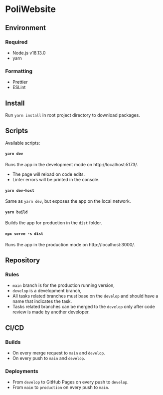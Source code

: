 # PoliWebsite

## Environment

### Required

- Node.js v18.13.0
- yarn

### Formatting

- Prettier
- ESLint

## Install

Run `yarn install` in root project directory to download packages.

## Scripts

Available scripts:

#### `yarn dev`

Runs the app in the development mode on http://localhost:5173/.

- The page will reload on code edits.
- Linter errors will be printed in the console.

#### `yarn dev-host`

Same as `yarn dev`, but exposes the app on the local network.

#### `yarn build`

Builds the app for production in the `dist` folder.

#### `npx serve -s dist`

Runs the app in the production mode on http://localhost:3000/.

## Repository

### Rules

- `main` branch is for the production running version,
- `develop` is a development branch,
- All tasks related branches must base on the `develop` and should have a name that indicates the task.
- Tasks related branches can be merged to the `develop` only after code review is made by another developer.

## CI/CD

### Builds

- On every merge request to `main` and `develop`.
- On every push to `main` and `develop`.

### Deployments

- From `develop` to GitHub Pages on every push to `develop`.
- From `main` to `production` on every push to `main`.
